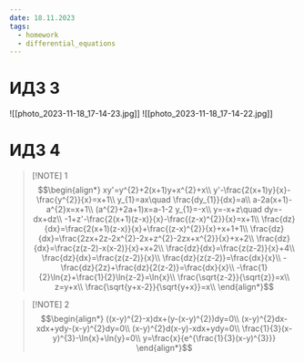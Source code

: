 ```yaml
---
date: 18.11.2023
tags:
  - homework
  - differential_equations
---
```

# ИДЗ 3
![[photo_2023-11-18_17-14-23.jpg]]
![[photo_2023-11-18_17-14-22.jpg]]

# ИДЗ 4

> [!NOTE] 1
> $$\begin{align*}
xy'=y^{2}+2(x+1)y+x^{2}+x\\
y'-\frac{2(x+1)y}{x}-\frac{y^{2}}{x}=x+1\\
y_{1}=ax\quad \frac{dy_{1}}{dx}=a\\
a-2a(x+1)-a^{2}x=x+1\\
(a^{2}+2a+1)x=a-1-2
y_{1}=-x\\
y=-x+z\quad dy=-dx+dz\\
-1+z'-\frac{2(x+1)(z-x)}{x}-\frac{(z-x)^{2}}{x}=x+1\\
\frac{dz}{dx}=\frac{2(x+1)(z-x)}{x}+\frac{(z-x)^{2}}{x}+x+1+1\\
\frac{dz}{dx}=\frac{2zx+2z-2x^{2}-2x+z^{2}-2zx+x^{2}}{x}+x+2\\
\frac{dz}{dx}=\frac{z(z-2)-x(x-2)}{x}+x+2\\
\frac{dz}{dx}=\frac{z(z-2)}{x}+4\\
\frac{dz}{dx}=\frac{z(z-2)}{x}\\
\frac{dz}{z(z-2)}=\frac{dx}{x}\\
-\frac{dz}{2z}+\frac{dz}{2(z-2)}=\frac{dx}{x}\\
-\frac{1}{2}\ln{z}+\frac{1}{2}\ln{z-2}=\ln{x}\\
\frac{\sqrt{z-2}}{\sqrt{z}}=x\\
z=y+x\\
\frac{\sqrt{y+x-2}}{\sqrt{y+x}}=x\\
\end{align*}$$

> [!NOTE] 2
> $$\begin{align*}
((x-y)^{2}-x)dx+(y-(x-y)^{2})dy=0\\
(x-y)^{2}dx-xdx+ydy-(x-y)^{2}dy=0\\
(x-y)^{2}d(x-y)-xdx+ydy=0\\
\frac{1}{3}(x-y)^{3}-\ln{x}+\ln{y}=0\\
y=\frac{x}{e^{\frac{1}{3}(x-y)^{3}}}
\end{align*}$$

